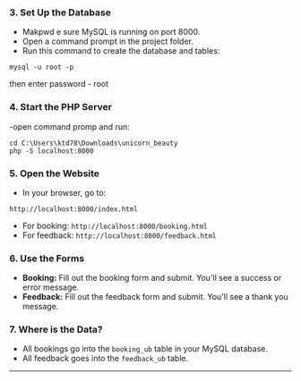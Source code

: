 <!-- # Unicorn Beauty

## 🚀 How to Run This Project (Step-by-Step)

### 1. Prerequisites
- **PHP** (with mysqli extension)
- **MySQL** (database server)
- **Web browser** (like Chrome, Firefox, Edge)

### 2. Download or Clone the Project
```
git clone <repo-url>
cd unicorn_beauty
```
Or just download and unzip the project folder. -->

### 3. Set Up the Database
- Makpwd
e sure MySQL is running on port 8000.
- Open a command prompt in the project folder.
- Run this command to create the database and tables:
```
mysql -u root -p
```
then enter password - root


### 4. Start the PHP Server
-open command promp and run:
```
cd C:\Users\ktd78\Downloads\unicorn_beauty
php -S localhost:8000
```

### 5. Open the Website
- In your browser, go to:
```
http://localhost:8000/index.html
```
- For booking: `http://localhost:8000/booking.html`
- For feedback: `http://localhost:8000/feedback.html`

### 6. Use the Forms
- **Booking:** Fill out the booking form and submit. You'll see a success or error message.
- **Feedback:** Fill out the feedback form and submit. You'll see a thank you message.

### 7. Where is the Data?
- All bookings go into the `booking_ub` table in your MySQL database.
- All feedback goes into the `feedback_ub` table.

---
<!-- **Tips:**
- Don't use VS Code Live Server for PHP files. Always use the PHP built-in server as shown above.
- If you change your MySQL username or password, update it in `index.php` and `feedback.php`.
- If you have any issues, make sure MySQL and PHP are installed and running.

---
**Project Structure:**
- `index.html` - Home page
- `booking.html` - Booking form
- `feedback.html` - Feedback form
- `index.php` - Handles booking form submission
- `feedback.php` - Handles feedback form submission
- `style.css` - All styles
- `setup_database.sql` - Database schema
- Other HTML files for About, Services, etc.

Enjoy your Unicorn Beauty website! 🦄💅 -->